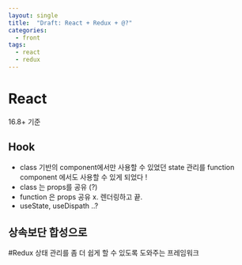 ```yaml
---
layout: single
title:  "Draft: React + Redux + @?"
categories: 
  - front
tags:
  - react
  - redux
---
```


# React
16.8+ 기준
## Hook
- class 기반의 component에서만 사용할 수 있었던 state 관리를 function component 에서도 사용할 수 있게 되었다 !
- class 는 props를 공유 (?) 
- function 은 props 공유 x. 렌더링하고 끝. 
- useState, useDispath ..?

## 상속보단 합성으로

#Redux
상태 관리를 좀 더 쉽게 할 수 있도록 도와주는 프레임워크

